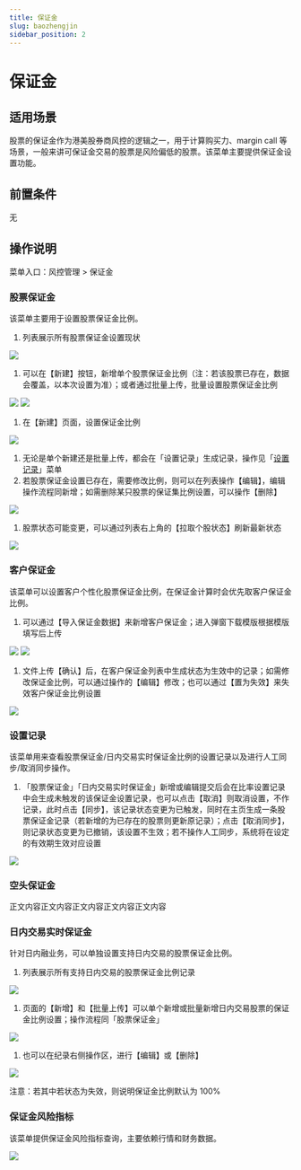 ```yaml
---
title: 保证金
slug: baozhengjin
sidebar_position: 2
---
```



# 保证金

## 适用场景

股票的保证金作为港美股券商风控的逻辑之一，用于计算购买力、margin call 等场景，一般来讲可保证金交易的股票是风险偏低的股票。该菜单主要提供保证金设置功能。

## 前置条件

无

## 操作说明

菜单入口：风控管理 &gt; 保证金

### 股票保证金

该菜单主要用于设置股票保证金比例。

1. 列表展示所有股票保证金设置现状

<img src="/assets/BmPwbdPSvoIo7OxYxKXcOzN1nyg.png"/>

1. 可以在【新建】按钮，新增单个股票保证金比例（注：若该股票已存在，数据会覆盖，以本次设置为准）；或者通过批量上传，批量设置股票保证金比例

<img src="/assets/KDiBbGyo3oJi1ox6suTcIGQ0nCd.png"/>

<img src="/assets/ZLXAbDYrBoBfBNxWAiNcnu6pnGd.png"/>

1. 在【新建】页面，设置保证金比例

<img src="/assets/JL68bfzKBoHEODxmkX9crt0ynGe.png"/>

1. 无论是单个新建还是批量上传，都会在「设置记录」生成记录，操作见「[设置记录](https://longbridge.feishu.cn/docx/JZVgdywNVopSYpxqgnicqTibnpe#YXSWdDJT3omxa0xQ1C7cXcKhnsB)」菜单
2. 若股票保证金设置已存在，需要修改比例，则可以在列表操作【编辑】，编辑操作流程同新增；如需删除某只股票的保证集比例设置，可以操作【删除】

<img src="/assets/JBCtb5Viio6bJQxFCTIcEc2DnXf.png"/>

1. 股票状态可能变更，可以通过列表右上角的【拉取个股状态】刷新最新状态

<img src="/assets/O260b4U1ko3qIDxExB7c2ddNnO5.png"/>

### 客户保证金

该菜单可以设置客户个性化股票保证金比例，在保证金计算时会优先取客户保证金比例。

1. 可以通过【导入保证金数据】来新增客户保证金；进入弹窗下载模版根据模版填写后上传

<img src="/assets/FCVHbDChgo8k2xx4RBeckohXntf.png"/>

<img src="/assets/SrnTb6UHLod49HxiyypcGCa9nIh.png"/>

1. 文件上传【确认】后，在客户保证金列表中生成状态为生效中的记录；如需修改保证金比例，可以通过操作的【编辑】修改；也可以通过【置为失效】来失效客户保证金比例设置

<img src="/assets/OlzWbhy58ox5GVxPoBbcd874nPg.png"/>

### 设置记录

该菜单用来查看股票保证金/日内交易实时保证金比例的设置记录以及进行人工同步/取消同步操作。

1. 「股票保证金」「日内交易实时保证金」新增或编辑提交后会在比率设置记录中会生成未触发的该保证金设置记录，也可以点击【取消】则取消设置，不作记录，此时点击【同步】，该记录状态变更为已触发，同时在主页生成一条股票保证金记录（若新增的为已存在的股票则更新原记录）；点击【取消同步】，则记录状态变更为已撤销，该设置不生效；若不操作人工同步，系统将在设定的有效期生效对应设置

<img src="/assets/DC1QbMBc2olqQZxs9k0cGfZrnog.png"/>

### 空头保证金

正文内容正文内容正文内容正文内容正文内容

### 日内交易实时保证金

针对日内融业务，可以单独设置支持日内交易的股票保证金比例。

1. 列表展示所有支持日内交易的股票保证金比例记录

<img src="/assets/SZThbQzb9o7dFQxKvVIcTBLlnDh.png"/>

1. 页面的【新增】和【批量上传】可以单个新增或批量新增日内交易股票的保证金比例设置；操作流程同「股票保证金」

<img src="/assets/JLawbpV3xorxkhxoJEAcAcCnnYf.png"/>

1. 也可以在纪录右侧操作区，进行【编辑】或【删除】

<img src="/assets/G1EFb11c5otEeGxanLvcfI9onId.png"/>

注意：若其中若状态为失效，则说明保证金比例默认为 100%

### 保证金风险指标

该菜单提供保证金风险指标查询，主要依赖行情和财务数据。

<img src="/assets/HvW1bDuXboBuxmxOr4hcLMZontg.png"/>

